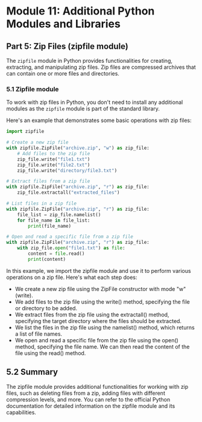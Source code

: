 # Module 11: Additional Python Modules and Libraries

## Part 5: Zip Files (zipfile module)

The `zipfile` module in Python provides functionalities for creating, extracting, and manipulating zip files. Zip files are compressed
archives that can contain one or more files and directories.

### 5.1 Zipfile module

To work with zip files in Python, you don't need to install any additional modules as the `zipfile` module is part of the standard library.

Here's an example that demonstrates some basic operations with zip files:

```python
import zipfile

# Create a new zip file
with zipfile.ZipFile("archive.zip", "w") as zip_file:
    # Add files to the zip file
    zip_file.write("file1.txt")
    zip_file.write("file2.txt")
    zip_file.write("directory/file3.txt")

# Extract files from a zip file
with zipfile.ZipFile("archive.zip", "r") as zip_file:
    zip_file.extractall("extracted_files")

# List files in a zip file
with zipfile.ZipFile("archive.zip", "r") as zip_file:
    file_list = zip_file.namelist()
    for file_name in file_list:
        print(file_name)

# Open and read a specific file from a zip file
with zipfile.ZipFile("archive.zip", "r") as zip_file:
    with zip_file.open("file1.txt") as file:
        content = file.read()
        print(content)
```

In this example, we import the zipfile module and use it to perform various operations on a zip file. Here's what each step does:
- We create a new zip file using the ZipFile constructor with mode "w" (write).
- We add files to the zip file using the write() method, specifying the file or directory to be added.
- We extract files from the zip file using the extractall() method, specifying the target directory where the files should be extracted.
- We list the files in the zip file using the namelist() method, which returns a list of file names.
- We open and read a specific file from the zip file using the open() method, specifying the file name. We can then read the content
of the file using the read() method.

## 5.2 Summary

The zipfile module provides additional functionalities for working with zip files, such as deleting files from a zip, adding files
with different compression levels, and more. You can refer to the official Python documentation for detailed information on the zipfile module and its capabilities.